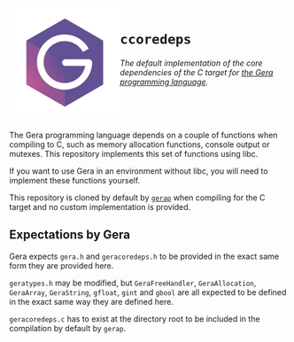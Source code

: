 <img src="logo.png" height="200" align="left"/>

# `ccoredeps`
*The default implementation of the core dependencies of the C target for [the Gera programming language](https://github.com/geralang).*

<br><br><br>

The Gera programming language depends on a couple of functions when compiling to C, such as memory allocation functions, console output or mutexes. This repository implements this set of functions using libc.

If you want to use Gera in an environment without libc, you will need to implement these functions yourself.

This repository is cloned by default by [`gerap`](https://github.com/geralang/gerap) when compiling for the C target and no custom implementation is provided.

## Expectations by Gera

Gera expects `gera.h` and `geracoredeps.h` to be provided in the exact same form they are provided here.

`geratypes.h` may be modified, but `GeraFreeHandler`, `GeraAllocation`, `GeraArray`, `GeraString`, `gfloat`, `gint` and `gbool` are all expected to be defined in the exact same way they are defined here.

`geracoredeps.c` has to exist at the directory root to be included in the compilation by default by `gerap`.